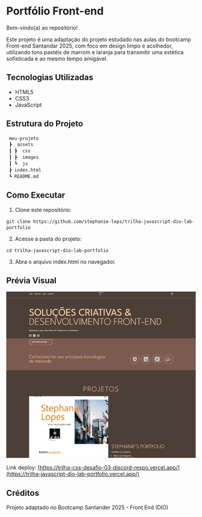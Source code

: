 # Portfólio Front-end

Bem-vindo(a) ao repositório!

Este projeto é uma adaptação do projeto estudado nas aulas do bootcamp Front-end Santandar 2025, com foco em design limpo e acolhedor, utilizando tons pastéis de marrom e laranja para transmitir uma estética sofisticada e ao mesmo tempo amigável.

## Tecnologias Utilizadas

- HTML5
- CSS3
- JavaScript

## Estrutura do Projeto
```bash
 meu-projeto
 ┣  assets
 ┃ ┣  css
 ┃ ┣  images
 ┃ ┗  js
 ┣ index.html
 ┗ README.md
```

## Como Executar

1. Clone este repositório:
```
git clone https://github.com/stephanie-lops/trilha-javascript-dio-lab-portfolio
```

2. Acesse a pasta do projeto:
```
cd trilha-javascript-dio-lab-portfolio
```
3. Abra o arquivo index.html no navegador.

## Prévia Visual

![Preview da Página](assets/images/preview-dev-portfolio.PNG)

Link deploy: [https://trilha-css-desafio-03-discord-respo.vercel.app/](https://trilha-javascript-dio-lab-portfolio.vercel.app/)

## Créditos
Projeto adaptado no Bootcamp Santander 2025 - Front End (DIO)
